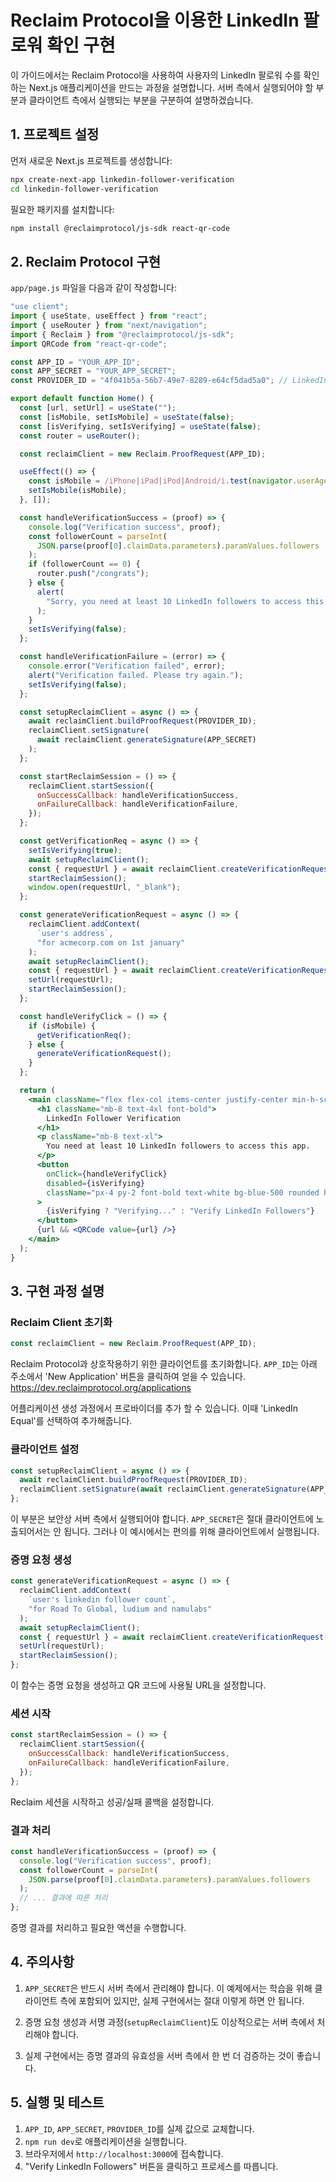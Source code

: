 # Reclaim Protocol을 이용한 LinkedIn 팔로워 확인 구현

이 가이드에서는 Reclaim Protocol을 사용하여 사용자의 LinkedIn 팔로워 수를 확인하는 Next.js 애플리케이션을 만드는 과정을 설명합니다. 서버 측에서 실행되어야 할 부분과 클라이언트 측에서 실행되는 부분을 구분하여 설명하겠습니다.

## 1. 프로젝트 설정

먼저 새로운 Next.js 프로젝트를 생성합니다:

```bash
npx create-next-app linkedin-follower-verification
cd linkedin-follower-verification
```

필요한 패키지를 설치합니다:

```bash
npm install @reclaimprotocol/js-sdk react-qr-code
```

## 2. Reclaim Protocol 구현

`app/page.js` 파일을 다음과 같이 작성합니다:

```jsx
"use client";
import { useState, useEffect } from "react";
import { useRouter } from "next/navigation";
import { Reclaim } from "@reclaimprotocol/js-sdk";
import QRCode from "react-qr-code";

const APP_ID = "YOUR_APP_ID";
const APP_SECRET = "YOUR_APP_SECRET";
const PROVIDER_ID = "4f041b5a-56b7-49e7-8289-e64cf5dad5a0"; // LinkedIn Equal ABD

export default function Home() {
  const [url, setUrl] = useState("");
  const [isMobile, setIsMobile] = useState(false);
  const [isVerifying, setIsVerifying] = useState(false);
  const router = useRouter();

  const reclaimClient = new Reclaim.ProofRequest(APP_ID);

  useEffect(() => {
    const isMobile = /iPhone|iPad|iPod|Android/i.test(navigator.userAgent);
    setIsMobile(isMobile);
  }, []);

  const handleVerificationSuccess = (proof) => {
    console.log("Verification success", proof);
    const followerCount = parseInt(
      JSON.parse(proof[0].claimData.parameters).paramValues.followers
    );
    if (followerCount == 0) {
      router.push("/congrats");
    } else {
      alert(
        "Sorry, you need at least 10 LinkedIn followers to access this app."
      );
    }
    setIsVerifying(false);
  };

  const handleVerificationFailure = (error) => {
    console.error("Verification failed", error);
    alert("Verification failed. Please try again.");
    setIsVerifying(false);
  };

  const setupReclaimClient = async () => {
    await reclaimClient.buildProofRequest(PROVIDER_ID);
    reclaimClient.setSignature(
      await reclaimClient.generateSignature(APP_SECRET)
    );
  };

  const startReclaimSession = () => {
    reclaimClient.startSession({
      onSuccessCallback: handleVerificationSuccess,
      onFailureCallback: handleVerificationFailure,
    });
  };

  const getVerificationReq = async () => {
    setIsVerifying(true);
    await setupReclaimClient();
    const { requestUrl } = await reclaimClient.createVerificationRequest();
    startReclaimSession();
    window.open(requestUrl, "_blank");
  };

  const generateVerificationRequest = async () => {
    reclaimClient.addContext(
      `user's address`,
      "for acmecorp.com on 1st january"
    );
    await setupReclaimClient();
    const { requestUrl } = await reclaimClient.createVerificationRequest();
    setUrl(requestUrl);
    startReclaimSession();
  };

  const handleVerifyClick = () => {
    if (isMobile) {
      getVerificationReq();
    } else {
      generateVerificationRequest();
    }
  };

  return (
    <main className="flex flex-col items-center justify-center min-h-screen p-24">
      <h1 className="mb-8 text-4xl font-bold">
        LinkedIn Follower Verification
      </h1>
      <p className="mb-8 text-xl">
        You need at least 10 LinkedIn followers to access this app.
      </p>
      <button
        onClick={handleVerifyClick}
        disabled={isVerifying}
        className="px-4 py-2 font-bold text-white bg-blue-500 rounded hover:bg-blue-700"
      >
        {isVerifying ? "Verifying..." : "Verify LinkedIn Followers"}
      </button>
      {url && <QRCode value={url} />}
    </main>
  );
}
```

## 3. 구현 과정 설명

### Reclaim Client 초기화

```javascript
const reclaimClient = new Reclaim.ProofRequest(APP_ID);
```

Reclaim Protocol과 상호작용하기 위한 클라이언트를 초기화합니다. `APP_ID`는 아래 주소에서 'New Application' 버튼을 클릭하여 얻을 수 있습니다.
https://dev.reclaimprotocol.org/applications

어플리케이션 생성 과정에서 프로바이더를 추가 할 수 있습니다. 이때 'LinkedIn Equal'를 선택하여 추가해줍니다.

### 클라이언트 설정

```javascript
const setupReclaimClient = async () => {
  await reclaimClient.buildProofRequest(PROVIDER_ID);
  reclaimClient.setSignature(await reclaimClient.generateSignature(APP_SECRET));
};
```

이 부분은 보안상 서버 측에서 실행되어야 합니다. `APP_SECRET`은 절대 클라이언트에 노출되어서는 안 됩니다.
그러나 이 예시에서는 편의를 위해 클라이언트에서 실행됩니다.

### 증명 요청 생성

```javascript
const generateVerificationRequest = async () => {
  reclaimClient.addContext(
    `user's linkedin follower count`,
    "for Road To Global, ludium and namulabs"
  );
  await setupReclaimClient();
  const { requestUrl } = await reclaimClient.createVerificationRequest();
  setUrl(requestUrl);
  startReclaimSession();
};
```

이 함수는 증명 요청을 생성하고 QR 코드에 사용될 URL을 설정합니다.

### 세션 시작

```javascript
const startReclaimSession = () => {
  reclaimClient.startSession({
    onSuccessCallback: handleVerificationSuccess,
    onFailureCallback: handleVerificationFailure,
  });
};
```

Reclaim 세션을 시작하고 성공/실패 콜백을 설정합니다.

### 결과 처리

```javascript
const handleVerificationSuccess = (proof) => {
  console.log("Verification success", proof);
  const followerCount = parseInt(
    JSON.parse(proof[0].claimData.parameters).paramValues.followers
  );
  // ... 결과에 따른 처리
};
```

증명 결과를 처리하고 필요한 액션을 수행합니다.

## 4. 주의사항

1. `APP_SECRET`은 반드시 서버 측에서 관리해야 합니다. 이 예제에서는 학습을 위해 클라이언트 측에 포함되어 있지만, 실제 구현에서는 절대 이렇게 하면 안 됩니다.

2. 증명 요청 생성과 서명 과정(`setupReclaimClient`)도 이상적으로는 서버 측에서 처리해야 합니다.

3. 실제 구현에서는 증명 결과의 유효성을 서버 측에서 한 번 더 검증하는 것이 좋습니다.

## 5. 실행 및 테스트

1. `APP_ID`, `APP_SECRET`, `PROVIDER_ID`를 실제 값으로 교체합니다.
2. `npm run dev`로 애플리케이션을 실행합니다.
3. 브라우저에서 `http://localhost:3000`에 접속합니다.
4. "Verify LinkedIn Followers" 버튼을 클릭하고 프로세스를 따릅니다.
